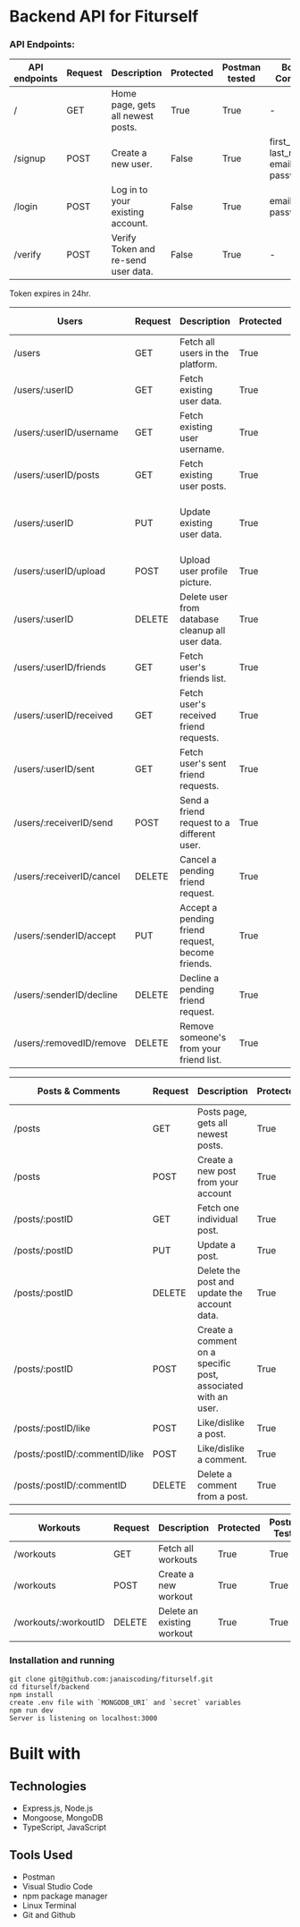 # Backend API for Fiturself

### API Endpoints:

| API endpoints | Request | Description                         | Protected | Postman tested | Body Content                           |
| ------------- | ------- | ----------------------------------- | --------- | -------------- | -------------------------------------- |
| /             | GET     | Home page, gets all newest posts.   | True      | True           | -                                      |
| /signup       | POST    | Create a new user.                  | False     | True           | first_name, last_name, email, password |
| /login        | POST    | Log in to your existing account.    | False     | True           | email, password                        |
| /verify       | POST    | Verify Token and re-send user data. | False     | True           | -                                      |

Token expires in 24hr.

| Users                     | Request | Description                                      | Protected | Postman tested    | Body Content                                                 |
| ------------------------- | ------- | ------------------------------------------------ | --------- | ----------------- | ------------------------------------------------------------ |
| /users                    | GET     | Fetch all users in the platform.                 | True      | True              | -                                                            |
| /users/:userID            | GET     | Fetch existing user data.                        | True      | True              | -                                                            |
| /users/:userID/username   | GET     | Fetch existing user username.                    | True      | True              | -                                                            |
| /users/:userID/posts      | GET     | Fetch existing user posts.                       | True      | True              | -                                                            |
| /users/:userID            | PUT     | Update existing user data.                       | True      | True              | ufirst_name, ulast_name, ubio, ucurrent_weight, ugoal_weight |
| /users/:userID/upload     | POST    | Upload user profile picture.                     | True      | False(used views) | -                                                            |
| /users/:userID            | DELETE  | Delete user from database cleanup all user data. | True      | True              | -                                                            |
| /users/:userID/friends    | GET     | Fetch user's friends list.                       | True      | True              | -                                                            |
| /users/:userID/received   | GET     | Fetch user's received friend requests.           | True      | True              | -                                                            |
| /users/:userID/sent       | GET     | Fetch user's sent friend requests.               | True      | True              | senderID                                                     |
| /users/:receiverID/send   | POST    | Send a friend request to a different user.       | True      | True              | senderID                                                     |
| /users/:receiverID/cancel | DELETE  | Cancel a pending friend request.                 | True      | True              | senderID                                                     |
| /users/:senderID/accept   | PUT     | Accept a pending friend request, become friends. | True      | True              | receiverID                                                   |
| /users/:senderID/decline  | DELETE  | Decline a pending friend request.                | True      | True              | receiverID                                                   |
| /users/:removedID/remove  | DELETE  | Remove someone's from your friend list.          | True      | True              | removerID                                                    |

| Posts & Comments               | Request | Description                                                   | Protected | Postman Tested | Body Content    |
| ------------------------------ | ------- | ------------------------------------------------------------- | --------- | -------------- | --------------- |
| /posts                         | GET     | Posts page, gets all newest posts.                            | True      | True           | -               |
| /posts                         | POST    | Create a new post from your account                           | True      | True           | userID, text    |
| /posts/:postID                 | GET     | Fetch one individual post.                                    | True      | True           | -               |
| /posts/:postID                 | PUT     | Update a post.                                                | True      | True           | userID, uText   |
| /posts/:postID                 | DELETE  | Delete the post and update the account data.                  | True      | True           | userID          |
| /posts/:postID                 | POST    | Create a comment on a specific post, associated with an user. | True      | True           | userID, comment |
| /posts/:postID/like            | POST    | Like/dislike a post.                                          | True      | True           | userID          |
| /posts/:postID/:commentID/like | POST    | Like/dislike a comment.                                       | True      | True           | userID          |
| /posts/:postID/:commentID      | DELETE  | Delete a comment from a post.                                 | True      | True           | userID          |

| Workouts             | Request | Description                | Protected | Postman Tested | Body Content                  |
| -------------------- | ------- | -------------------------- | --------- | -------------- | ----------------------------- |
| /workouts            | GET     | Fetch all workouts         | True      | True           | -                             |
| /workouts            | POST    | Create a new workout       | True      | True           | userID, description, duration |
| /workouts/:workoutID | DELETE  | Delete an existing workout | True      | True           | userID                        |


### Installation and running

```
git clone git@github.com:janaiscoding/fiturself.git
cd fiturself/backend
npm install
create .env file with `MONGODB_URI` and `secret` variables
npm run dev
Server is listening on localhost:3000
```

# Built with

## Technologies

- Express.js, Node.js
- Mongoose, MongoDB
- TypeScript, JavaScript

## Tools Used

- Postman
- Visual Studio Code
- npm package manager
- Linux Terminal
- Git and Github
